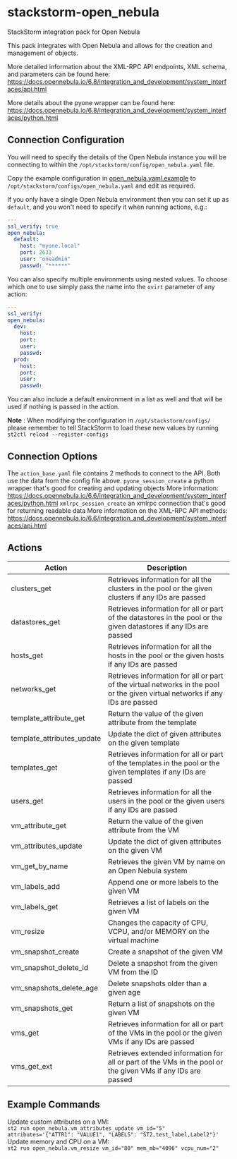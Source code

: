 # stackstorm-open_nebula
StackStorm integration pack for Open Nebula

This pack integrates with Open Nebula and allows for the creation and management of objects.

More detailed information about the XML-RPC API endpoints, XML schema, and parameters can be found here:
https://docs.opennebula.io/6.8/integration_and_development/system_interfaces/api.html

More details about the pyone wrapper can be found here:
https://docs.opennebula.io/6.8/integration_and_development/system_interfaces/python.html

## Connection Configuration

You will need to specify the details of the Open Nebula instance you will be connecting to within
the `/opt/stackstorm/config/open_nebula.yaml` file.

Copy the example configuration in [open_nebula.yaml.example](./open_nebula.yaml.example)
to `/opt/stackstorm/configs/open_nebula.yaml` and edit as required.

If you only have a single Open Nebula environment then you can set it up as `default`, and you won't need to specify it when running actions, e.g.:

```yaml
---
ssl_verify: true
open_nebula:
  default:
    host: "myone.local"
    port: 2633
    user: "oneadmin"
    passwd: "******"
```

You can also specify multiple environments using nested values. To choose which one to use simply pass the name into the `ovirt` parameter of any action:

```yaml
---
ssl_verify:
open_nebula:
  dev:
    host:
    port:
    user:
    passwd:
  prod:
    host:
    port:
    user:
    passwd:
```

You can also include a default environment in a list as well and that will be used if nothing is passed in the action.

**Note** : When modifying the configuration in `/opt/stackstorm/configs/` please
           remember to tell StackStorm to load these new values by running
           `st2ctl reload --register-configs`

## Connection Options
The `action_base.yaml` file contains 2 methods to connect to the API. Both use the data from the config file above.
`pyone_session_create` a python wrapper that's good for creating and updating objects
More information: https://docs.opennebula.io/6.6/integration_and_development/system_interfaces/python.html
`xmlrpc_session_create` an xmlrpc connection that's good for returning readable data
More information on the XML-RPC API methods: https://docs.opennebula.io/6.6/integration_and_development/system_interfaces/api.html

## Actions
|  Action  |  Description  |
|---|---|
|  clusters_get  |  Retrieves information for all the clusters in the pool or the given clusters if any IDs are passed  |
|  datastores_get  |  Retrieves information for all or part of the datastores in the pool or the given datastores if any IDs are passed  |
|  hosts_get  |  Retrieves information for all the hosts in the pool or the given hosts if any IDs are passed  |
|  networks_get  |  Retrieves information for all or part of the virtual networks in the pool or the given virtual networks if any IDs are passed  |
|  template_attribute_get  |  Return the value of the given attribute from the template  |
|  template_attributes_update  | Update the dict of given attributes on the given template  |
|  templates_get  |  Retrieves information for all or part of the templates in the pool or the given templates if any IDs are passed  |
|  users_get  |  Retrieves information for all the users in the pool or the given users if any IDs are passed  |
|  vm_attribute_get  |  Return the value of the given attribute from the VM  |
|  vm_attributes_update  |  Update the dict of given attributes on the given VM  |
|  vm_get_by_name  |  Retrieves the given VM by name on an Open Nebula system  |
|  vm_labels_add  |  Append one or more labels to the given VM  |
|  vm_labels_get  |  Retrieves a list of labels on the given VM  |
|  vm_resize  |  Changes the capacity of CPU, VCPU, and/or MEMORY on the virtual machine  |
|  vm_snapshot_create  |  Create a snapshot of the given VM  |
|  vm_snapshot_delete_id  |  Delete a snapshot from the given VM from the ID  |
|  vm_snapshots_delete_age  |  Delete snapshots older than a given age  |
|  vm_snapshots_get  |  Return a list of snapshots on the given VM  |
|  vms_get  |  Retrieves information for all or part of the VMs in the pool or the given VMs if any IDs are passed |
|  vms_get_ext  |  Retrieves extended information for all or part of the VMs in the pool or the given VMs if any IDs are passed |

## Example Commands
Update custom attributes on a VM: \
`st2 run open_nebula.vm_attributes_update vm_id="5" attributes='{"ATTR1": "VALUE1", "LABELS": "ST2,test_label,Label2"}'` \
Update memory and CPU on a VM: \
`st2 run open_nebula.vm_resize vm_id="80" mem_mb="4096" vcpu_num="2"`
